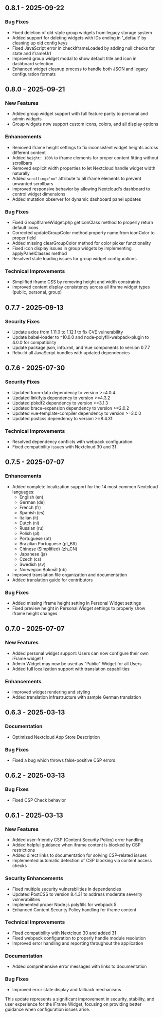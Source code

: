 ## 0.8.1 - 2025-09-22

### Bug Fixes

- Fixed deletion of old-style group widgets from legacy storage system
- Added support for deleting widgets with IDs ending in '_default' by cleaning up old config keys
- Fixed JavaScript error in checkIframeLoaded by adding null checks for state and iframeUrl
- Improved group widget modal to show default title and icon in dashboard selection
- Enhanced widget cleanup process to handle both JSON and legacy configuration formats

## 0.8.0 - 2025-09-21

### New Features

- Added group widget support with full feature parity to personal and admin widgets
- Group widgets now support custom icons, colors, and all display options

### Enhancements

- Removed iframe height settings to fix inconsistent widget heights across different content
- Added `height: 100%` to iframe elements for proper content fitting without scrollbars
- Removed explicit width properties to let Nextcloud handle widget width naturally
- Added `scrolling="no"` attribute to all iframe elements to prevent unwanted scrollbars
- Improved responsive behavior by allowing Nextcloud's dashboard to control widget dimensions
- Added mutation observer for dynamic dashboard panel updates

### Bug Fixes

- Fixed GroupIframeWidget.php getIconClass method to properly return default icons
- Corrected updateGroupColor method property name from iconColor to proper field
- Added missing clearGroupColor method for color picker functionality
- Fixed icon display issues in group widgets by implementing applyPanelClasses method
- Resolved state loading issues for group widget configurations

### Technical Improvements

- Simplified iframe CSS by removing height and width constraints
- Improved content display consistency across all iframe widget types (public, personal, group)

## 0.7.7 - 2025-09-13

### Security Fixes

- Update axios from 1.11.0 to 1.12.1 to fix CVE vulnerability
- Update babel-loader to ^10.0.0 and node-polyfill-webpack-plugin to 4.0.0 for compatibility
- Update package.json, info.xml, and Vue components to version 0.7.7
- Rebuild all JavaScript bundles with updated dependencies

## 0.7.6 - 2025-07-30

### Security Fixes

- Updated form-data dependency to version >=4.0.4
- Updated linkifyjs dependency to version >=4.3.2
- Updated pbkdf2 dependency to version >=3.1.3
- Updated brace-expansion dependency to version >=2.0.2
- Updated vue-template-compiler dependency to version >=3.0.0
- Updated postcss dependency to version >=8.4.31

### Technical Improvements

- Resolved dependency conflicts with webpack configuration
- Fixed compatibility issues with Nextcloud 30 and 31

## 0.7.5 - 2025-07-07

### Enhancements

- Added complete localization support for the 14 most common Nextcloud languages:
  - English (en)
  - German (de)
  - French (fr)
  - Spanish (es)
  - Italian (it)
  - Dutch (nl)
  - Russian (ru)
  - Polish (pl)
  - Portuguese (pt)
  - Brazilian Portuguese (pt_BR)
  - Chinese (Simplified) (zh_CN)
  - Japanese (ja)
  - Czech (cs)
  - Swedish (sv)
  - Norwegian Bokmål (nb)
- Improved translation file organization and documentation
- Added translation guide for contributors

### Bug Fixes

- Added missing iframe height setting in Personal Widget settings
- Fixed preview height in Personal Widget settings to properly show iframe height changes

## 0.7.0 - 2025-07-07

### New Features

- Added personal widget support: Users can now configure their own iFrame widget !
- Admin Widget may now be used as "Public" Widget for all Users
- Added full localization support with translation capabilities

### Enhancements

- Improved widget rendering and styling
- Added translation infrastructure with sample German translation

## 0.6.3 - 2025-03-13

### Documentation

- Optimized Nextcloud App Store Description


### Bug Fixes 

- Fixed a bug which throws false-positive CSP errors


## 0.6.2 - 2025-03-13

### Bug Fixes

- Fixed CSP Check behavior


## 0.6.1 - 2025-03-13

### New Features

- Added user-friendly CSP (Content Security Policy) error handling
- Added helpful guidance when iframe content is blocked by CSP restrictions
- Added direct links to documentation for solving CSP-related issues
- Implemented automatic detection of CSP blocking via content access checks


### Security Enhancements

- Fixed multiple security vulnerabilities in dependencies
- Updated PostCSS to version 8.4.31 to address moderate severity vulnerabilities
- Implemented proper Node.js polyfills for webpack 5
- Enhanced Content Security Policy handling for iframe content


### Technical Improvements

- Fixed compatibility with Nextcloud 30 and added 31
- Fixed webpack configuration to properly handle module resolution
- Improved error handling and reporting throughout the application


### Documentation

- Added comprehensive error messages with links to documentation


### Bug Fixes

- Improved error state display and fallback mechanisms

This update represents a significant improvement in security, stability, and user experience for the iFrame Widget, focusing on providing better guidance when configuration issues arise.
